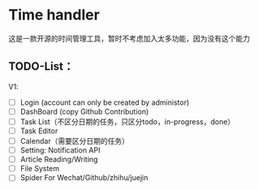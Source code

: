 # Time handler

这是一款开源的时间管理工具，暂时不考虑加入太多功能，因为没有这个能力

## TODO-List： 

V1:

 - [ ] Login (account can only be created by administor)
 - [ ] DashBoard (copy Github Contribution)
 - [ ] Task List（不区分日期的任务，只区分todo，in-progress，done）
 - [ ] Task Editor
 - [ ] Calendar（需要区分日期的任务）
 - [ ] Setting: Notification API
 - [ ] Article Reading/Writing
 - [ ] File System
 - [ ] Spider For Wechat/Github/zhihu/juejin

